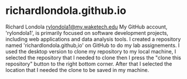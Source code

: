 # richardlondola.github.io
Richard Londola rylondola1@my.waketech.edu
My GitHub account, 'rylondola1', is primarily focused on software development projects, including web applications and data analysis tools.
I created a repository named 'richardlondola.github,io' on GitHub to do my lab assignements.
I used the desktop version to clone my repository to my local machine, I selected the repository that I needed to clone then I press the "clone this repository" button to the right bottom corner. After that I selected the location that I needed the clone to be saved in my machine. 
